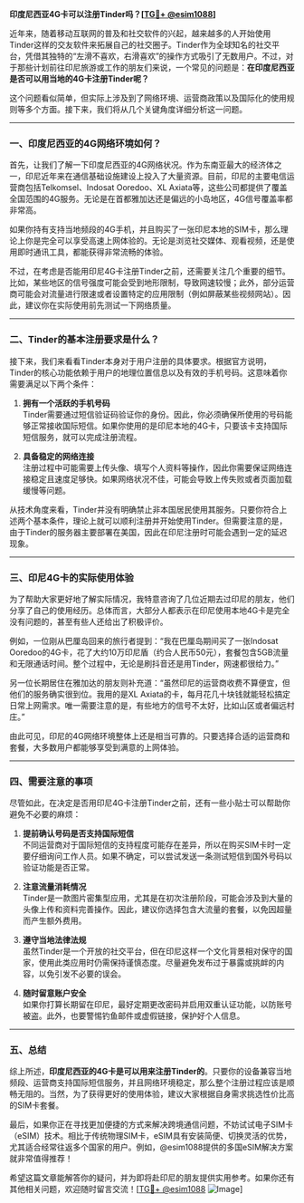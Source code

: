 **印度尼西亚4G卡可以注册Tinder吗？[[TG💪+ @esim1088](https://t.me/s/esim1088)]**

近年来，随着移动互联网的普及和社交软件的兴起，越来越多的人开始使用Tinder这样的交友软件来拓展自己的社交圈子。Tinder作为全球知名的社交平台，凭借其独特的“左滑不喜欢，右滑喜欢”的操作方式吸引了无数用户。不过，对于那些计划前往印尼旅游或工作的朋友们来说，一个常见的问题是：**在印度尼西亚是否可以用当地的4G卡注册Tinder呢？**

这个问题看似简单，但实际上涉及到了网络环境、运营商政策以及国际化的使用规则等多个方面。接下来，我们将从几个关键角度详细分析这一问题。

---

### 一、印度尼西亚的4G网络环境如何？

首先，让我们了解一下印度尼西亚的4G网络状况。作为东南亚最大的经济体之一，印尼近年来在通信基础设施建设上投入了大量资源。目前，印尼的主要电信运营商包括Telkomsel、Indosat Ooredoo、XL Axiata等，这些公司都提供了覆盖全国范围的4G服务。无论是在首都雅加达还是偏远的小岛地区，4G信号覆盖率都非常高。

如果你持有支持当地频段的4G手机，并且购买了一张印尼本地的SIM卡，那么理论上你是完全可以享受高速上网体验的。无论是浏览社交媒体、观看视频，还是使用即时通讯工具，都能获得非常流畅的体验。

不过，在考虑是否能用印尼4G卡注册Tinder之前，还需要关注几个重要的细节。比如，某些地区的信号强度可能会受到地形限制，导致网速较慢；此外，部分运营商可能会对流量进行限速或者设置特定的应用限制（例如屏蔽某些视频网站）。因此，建议你在实际使用前先测试一下网络质量。

---

### 二、Tinder的基本注册要求是什么？

接下来，我们来看看Tinder本身对于用户注册的具体要求。根据官方说明，Tinder的核心功能依赖于用户的地理位置信息以及有效的手机号码。这意味着你需要满足以下两个条件：

1. **拥有一个活跃的手机号码**  
   Tinder需要通过短信验证码验证你的身份。因此，你必须确保所使用的号码能够正常接收国际短信。如果你使用的是印尼本地的4G卡，只要该卡支持国际短信服务，就可以完成注册流程。

2. **具备稳定的网络连接**  
   注册过程中可能需要上传头像、填写个人资料等操作，因此你需要保证网络连接稳定且速度足够快。如果网络状况不佳，可能会导致上传失败或者页面加载缓慢等问题。

从技术角度来看，Tinder并没有明确禁止非本国居民使用其服务。只要你符合上述两个基本条件，理论上就可以顺利注册并开始使用Tinder。但需要注意的是，由于Tinder的服务器主要部署在美国，因此在印尼注册时可能会遇到一定的延迟现象。

---

### 三、印尼4G卡的实际使用体验

为了帮助大家更好地了解实际情况，我特意咨询了几位近期去过印尼的朋友，他们分享了自己的使用经历。总体而言，大部分人都表示在印尼使用本地4G卡是完全没有问题的，甚至有些人还给出了积极评价。

例如，一位刚从巴厘岛回来的旅行者提到：“我在巴厘岛期间买了一张Indosat Ooredoo的4G卡，花了大约10万印尼盾（约合人民币50元），套餐包含5GB流量和无限通话时间。整个过程中，无论是刷抖音还是用Tinder，网速都很给力。”

另一位长期居住在雅加达的朋友则补充道：“虽然印尼的运营商收费不算便宜，但他们的服务确实很到位。我用的是XL Axiata的卡，每月花几十块钱就能轻松搞定日常上网需求。唯一需要注意的是，有些地方的信号不太好，比如山区或者偏远村庄。”

由此可见，印尼的4G网络环境整体上还是相当可靠的。只要选择合适的运营商和套餐，大多数用户都能够享受到满意的上网体验。

---

### 四、需要注意的事项

尽管如此，在决定是否用印尼4G卡注册Tinder之前，还有一些小贴士可以帮助你避免不必要的麻烦：

1. **提前确认号码是否支持国际短信**  
   不同运营商对于国际短信的支持程度可能存在差异，所以在购买SIM卡时一定要仔细询问工作人员。如果不确定，可以尝试发送一条测试短信到国外号码以验证功能是否正常。

2. **注意流量消耗情况**  
   Tinder是一款图片密集型应用，尤其是在初次注册阶段，可能会涉及到大量的头像上传和资料完善操作。因此，建议你选择包含大流量的套餐，以免因超量而产生额外费用。

3. **遵守当地法律法规**  
   虽然Tinder是一个开放的社交平台，但在印尼这样一个文化背景相对保守的国家，使用此类应用时仍需保持谨慎态度。尽量避免发布过于暴露或挑衅的内容，以免引发不必要的误会。

4. **随时留意账户安全**  
   如果你打算长期留在印尼，最好定期更改密码并启用双重认证功能，以防账号被盗。此外，也要警惕钓鱼邮件或虚假链接，保护好个人信息。

---

### 五、总结

综上所述，**印度尼西亚的4G卡是可以用来注册Tinder的**。只要你的设备兼容当地频段、运营商支持国际短信服务，并且网络环境稳定，那么整个注册过程应该是顺畅无阻的。当然，为了获得更好的使用体验，建议大家根据自身需求挑选性价比高的SIM卡套餐。

最后，如果你正在寻找更加便捷的方式来解决跨境通信问题，不妨试试电子SIM卡（eSIM）技术。相比于传统物理SIM卡，eSIM具有安装简便、切换灵活的优势，尤其适合经常往返多个国家的用户。例如，@esim1088提供的多国eSIM解决方案就非常值得推荐！

希望这篇文章能解答你的疑问，并为即将赴印尼的朋友提供实用参考。如果你还有其他相关问题，欢迎随时留言交流！[[TG💪+ @esim1088](https://t.me/s/esim1088) ![Image](https://i.postimg.cc/4NQfJmqS/Snipaste-2025-05-13-00-14-12.png)]